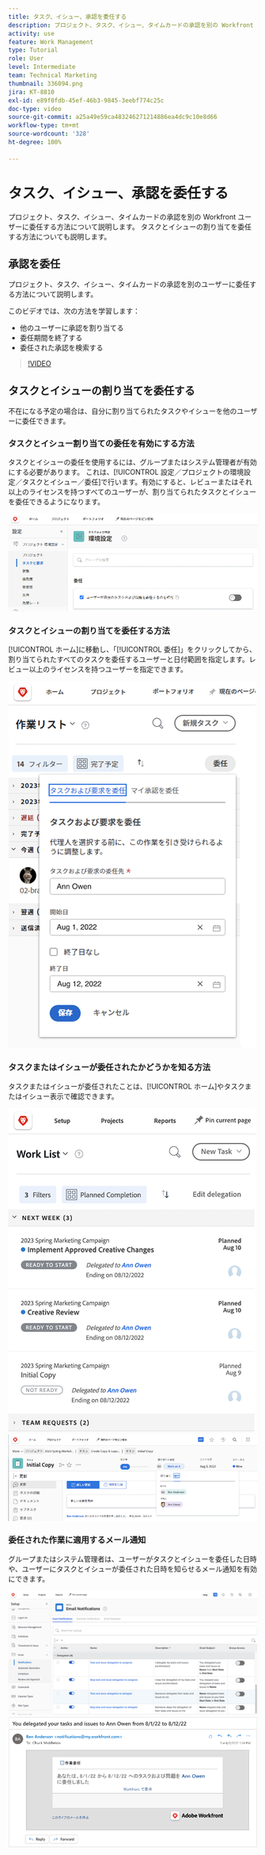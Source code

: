 ```yaml
---
title: タスク、イシュー、承認を委任する
description: プロジェクト、タスク、イシュー、タイムカードの承認を別の Workfront ユーザーに委任する方法について説明します。 タスクとイシューの割り当てを委任する方法についても説明します。
activity: use
feature: Work Management
type: Tutorial
role: User
level: Intermediate
team: Technical Marketing
thumbnail: 336094.png
jira: KT-8810
exl-id: e89f0fdb-45ef-46b3-9845-3eebf774c25c
doc-type: video
source-git-commit: a25a49e59ca483246271214886ea4dc9c10e8d66
workflow-type: tm+mt
source-wordcount: '328'
ht-degree: 100%

---
```


# タスク、イシュー、承認を委任する

プロジェクト、タスク、イシュー、タイムカードの承認を別の Workfront ユーザーに委任する方法について説明します。 タスクとイシューの割り当てを委任する方法についても説明します。

## 承認を委任

プロジェクト、タスク、イシュー、タイムカードの承認を別のユーザーに委任する方法について説明します。

このビデオでは、次の方法を学習します：

* 他のユーザーに承認を割り当てる
* 委任期間を終了する
* 委任された承認を検索する

>[!VIDEO](https://video.tv.adobe.com/v/336094/?quality=12&learn=on)

<!---
learn more URLS
Delegate approval request
--->

## タスクとイシューの割り当てを委任する

不在になる予定の場合は、自分に割り当てられたタスクやイシューを他のユーザーに委任できます。

### タスクとイシュー割り当ての委任を有効にする方法

タスクとイシューの委任を使用するには、グループまたはシステム管理者が有効にする必要があります。 これは、[!UICONTROL 設定／プロジェクトの環境設定／タスクとイシュー／委任]で行います。有効にすると、レビューまたはそれ以上のライセンスを持つすべてのユーザーが、割り当てられたタスクとイシューを委任できるようになります。

![委任の[!UICONTROL 設定]環境設定を示すスクリーンショット](assets/delegation-1.png)

### タスクとイシューの割り当てを委任する方法

[!UICONTROL ホーム]に移動し、「[!UICONTROL 委任]」をクリックしてから、割り当てられたすべてのタスクを委任するユーザーと日付範囲を指定します。レビュー以上のライセンスを持つユーザーを指定できます。

![[!UICONTROL ホームの「委任」タブを示すスクリーンショット]](assets/delegation-2.png)

### タスクまたはイシューが委任されたかどうかを知る方法

タスクまたはイシューが委任されたことは、[!UICONTROL ホーム]やタスクまたはイシュー表示で確認できます。

![ホームで委任されたタスク割り当てを示すスクリーンショット](assets/delegation-4.png)
![タスクビューで委任されたタスクの割り当てを示すスクリーンショット](assets/delegation-3.png)

### 委任された作業に適用するメール通知

グループまたはシステム管理者は、ユーザーがタスクとイシューを委任した日時や、ユーザーにタスクとイシューが委任された日時を知らせるメール通知を有効にできます。

![委任の[!UICONTROL 設定]メール通知オプションを示すスクリーンショット](assets/delegation-5.png)
![作業委任メールを示すスクリーンショット](assets/delegation-6.png)
